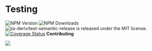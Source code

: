 # Testing

<img alt="NPM Version" src="https://img.shields.io/npm/v/jia-deriv/test-semantic-release"> <img alt="NPM Downloads" src="https://img.shields.io/npm/dw/jia-deriv/test-semantic-release"> <img src="https://img.shields.io/badge/license-MIT-blue.svg" alt="jia-deriv/test-semantic-release is released under the MIT license." /> [![Coverage Status](https://coveralls.io/repos/github/jia-deriv/test-semantic-release/badge.svg)](https://coveralls.io/github/jia-deriv/test-semantic-release)
**Contributing**

<a height="15" href = "https://github.com/jia-deriv/test-semantic-release">
  <img src = "https://contrib.rocks/image?repo=jia-deriv/test-semantic-release&anon=0&columns=20"/>
</a>
